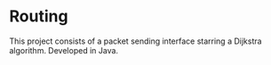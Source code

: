 # Routing

This project consists of a packet sending interface starring a Dijkstra algorithm. Developed in Java.
